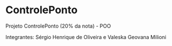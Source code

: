 # ControlePonto
Projeto ControlePonto (20% da nota) - POO

Integrantes: Sérgio Henrique de Oliveira e Valeska Geovana Milioni
